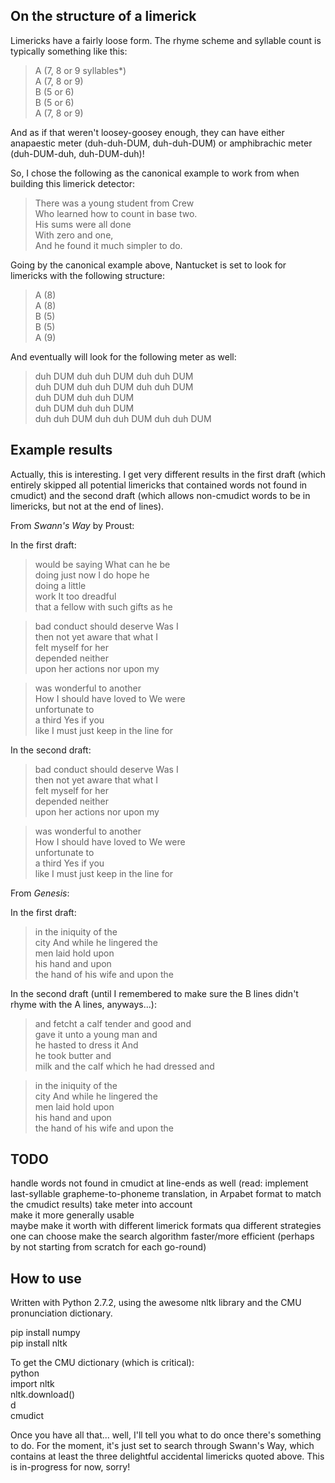 ## On the structure of a limerick

Limericks have a fairly loose form. The rhyme scheme and syllable count is typically something like this:

> A (7, 8 or 9 syllables*)  
> A (7, 8 or 9)  
> B (5 or 6)  
> B (5 or 6)  
> A (7, 8 or 9)

And as if that weren't loosey-goosey enough, they can have either anapaestic meter (duh-duh-DUM, duh-duh-DUM) or amphibrachic meter (duh-DUM-duh, duh-DUM-duh)!

So, I chose the following as the canonical example to work from when building this limerick detector:

> There was a young student from Crew  
> Who learned how to count in base two.  
> His sums were all done  
> With zero and one,  
> And he found it much simpler to do.

Going by the canonical example above, Nantucket is set to look for limericks with the following structure:
  
> A (8)  
> A (8)  
> B (5)  
> B (5)   
> A (9)  
  
And eventually will look for the following meter as well:
  
> duh DUM duh duh DUM duh duh DUM  
> duh DUM duh duh DUM duh duh DUM  
> duh DUM duh duh DUM   
> duh DUM duh duh DUM  
> duh duh DUM duh duh DUM duh duh DUM

## Example results

Actually, this is interesting. I get very different results in the first draft (which entirely skipped all potential limericks that contained words not found in cmudict) and the second draft (which allows non-cmudict words to be in limericks, but not at the end of lines).

From *Swann's Way* by Proust:

In the first draft:

> would be saying What can he be  
> doing just now I do hope he  
> doing a little  
> work It too dreadful  
> that a fellow with such gifts as he  

> bad conduct should deserve Was I  
> then not yet aware that what I  
> felt myself for her  
> depended neither  
> upon her actions nor upon my  

> was wonderful to another  
> How I should have loved to We were  
> unfortunate to  
> a third Yes if you  
> like I must just keep in the line for

In the second draft:

> bad conduct should deserve Was I  
> then not yet aware that what I  
> felt myself for her  
> depended neither  
> upon her actions nor upon my  
  
> was wonderful to another  
> How I should have loved to We were  
> unfortunate to  
> a third Yes if you  
> like I must just keep in the line for

From *Genesis*:

In the first draft:

> in the iniquity of the  
> city And while he lingered the  
> men laid hold upon  
> his hand and upon  
> the hand of his wife and upon the

In the second draft (until I remembered to make sure the B lines didn't rhyme with the A lines, anyways...): 

> and fetcht a calf tender and good and  
> gave it unto a young man and  
> he hasted to dress it And  
> he took butter and  
> milk and the calf which he had dressed and
 
> in the iniquity of the  
> city And while he lingered the  
> men laid hold upon  
> his hand and upon  
> the hand of his wife and upon the


## TODO

handle words not found in cmudict at line-ends as well (read: implement last-syllable grapheme-to-phoneme translation, in Arpabet format to match the cmudict results)
take meter into account  
make it more generally usable  
maybe make it worth with different limerick formats qua different strategies one can choose
make the search algorithm faster/more efficient (perhaps by not starting from scratch for each go-round)


## How to use

Written with Python 2.7.2, using the awesome nltk library and the CMU pronunciation dictionary. 

pip install numpy  
pip install nltk  
  
To get the CMU dictionary (which is critical):  
python  
import nltk  
nltk.download()  
d  
cmudict  
  
Once you have all that... well, I'll tell you what to do once there's something to do. For the moment, it's just set to search through Swann's Way, which contains at least the three delightful accidental limericks quoted above. This is in-progress for now, sorry!